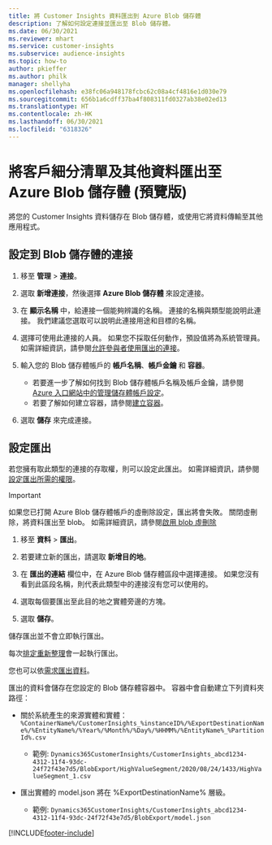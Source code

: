 ```yaml
---
title: 將 Customer Insights 資料匯出到 Azure Blob 儲存體
description: 了解如何設定連接並匯出至 Blob 儲存體。
ms.date: 06/30/2021
ms.reviewer: mhart
ms.service: customer-insights
ms.subservice: audience-insights
ms.topic: how-to
author: pkieffer
ms.author: philk
manager: shellyha
ms.openlocfilehash: e38fc06a948178fcbc62c08a4cf4816e1d030e79
ms.sourcegitcommit: 656b1a6cdff37ba4f808311fd0327ab38e02ed13
ms.translationtype: HT
ms.contentlocale: zh-HK
ms.lasthandoff: 06/30/2021
ms.locfileid: "6318326"
---
```

# <a name="export-segment-list-and-other-data-to-azure-blob-storage-preview"></a>將客戶細分清單及其他資料匯出至 Azure Blob 儲存體 (預覽版)

將您的 Customer Insights 資料儲存在 Blob 儲存體，或使用它將資料傳輸至其他應用程式。

## <a name="set-up-the-connection-to-blob-storage"></a>設定到 Blob 儲存體的連接

1. 移至 **管理** > **連接**。

1. 選取 **新增連接**，然後選擇 **Azure Blob 儲存體** 來設定連接。

1. 在 **顯示名稱** 中，給連接一個能夠辨識的名稱。 連接的名稱與類型能說明此連接。 我們建議您選取可以說明此連接用途和目標的名稱。

1. 選擇可使用此連接的人員。 如果您不採取任何動作，預設值將為系統管理員。 如需詳細資訊，請參閱[允許參與者使用匯出的連接](connections.md#allow-contributors-to-use-a-connection-for-exports)。

1. 輸入您的 Blob 儲存體帳戶的 **帳戶名稱**、**帳戶金鑰** 和 **容器**。
    - 若要進一步了解如何找到 Blob 儲存體帳戶名稱及帳戶金鑰，請參閱 [Azure 入口網站中的管理儲存體帳戶設定](/azure/storage/common/storage-account-manage)。
    - 若要了解如何建立容器，請參閱[建立容器](/azure/storage/blobs/storage-quickstart-blobs-portal#create-a-container)。

1. 選取 **儲存** 來完成連接。 

## <a name="configure-an-export"></a>設定匯出

若您擁有取此類型的連接的存取權，則可以設定此匯出。 如需詳細資訊，請參閱[設定匯出所需的權限](export-destinations.md#set-up-a-new-export)。

> [!IMPORTANT]
> 如果您已打開 Azure Blob 儲存體帳戶的虛刪除設定，匯出將會失敗。 關閉虛刪除，將資料匯出至 blob。 如需詳細資訊，請參閱[啟用 blob 虛刪除](/azure/storage/blobs/soft-delete-blob-enable.md)

1. 移至 **資料** > **匯出**。

1. 若要建立新的匯出，請選取 **新增目的地**。

1. 在 **匯出的連結** 欄位中，在 Azure Blob 儲存體區段中選擇連接。 如果您沒有看到此區段名稱，則代表此類型中的連接沒有您可以使用的。

1. 選取每個要匯出至此目的地之實體旁邊的方塊。

1. 選取 **儲存**。

儲存匯出並不會立即執行匯出。

每次[排定重新整理](system.md#schedule-tab)會一起執行匯出。     

您也可以依[需求匯出資料](export-destinations.md#run-exports-on-demand)。 

匯出的資料會儲存在您設定的 Blob 儲存體容器中。 容器中會自動建立下列資料夾路徑：

- 關於系統產生的來源實體和實體：  
  `%ContainerName%/CustomerInsights_%instanceID%/%ExportDestinationName%/%EntityName%/%Year%/%Month%/%Day%/%HHMM%/%EntityName%_%PartitionId%.csv`  
  - 範例: `Dynamics365CustomerInsights/CustomerInsights_abcd1234-4312-11f4-93dc-24f72f43e7d5/BlobExport/HighValueSegment/2020/08/24/1433/HighValueSegment_1.csv`
 
- 匯出實體的 model.json 將在 %ExportDestinationName% 層級。  
  - 範例: `Dynamics365CustomerInsights/CustomerInsights_abcd1234-4312-11f4-93dc-24f72f43e7d5/BlobExport/model.json`

[!INCLUDE[footer-include](../includes/footer-banner.md)]
